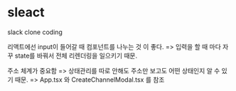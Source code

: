 # sleact
slack clone coding

리액트에선 input이 들어갈 때 컴포넌트를 나누는 것 이 좋다.
 => 입력을 할 때 마다 자꾸 state를 바꿔서 전체 리렌더링을 일으키기 때문.

주소 체계가 중요함
 => 상태관리를 따로 안해도 주소만 보고도 어떤 상태인지 알 수 있기 때문.
 => App.tsx 와 CreateChannelModal.tsx 를 참조